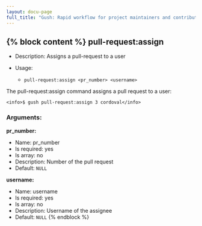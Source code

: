 ```yaml
---
layout: docu-page
full_title: "Gush: Rapid workflow for project maintainers and contributors"
---
```

{% block content %}
pull-request:assign
-------------------

* Description: Assigns a pull-request to a user
* Usage:

  * `pull-request:assign <pr_number> <username>`

The <info>pull-request:assign</info> command assigns a pull request to a user:

    <info>$ gush pull-request:assign 3 cordoval</info>


### Arguments:

**pr_number:**

* Name: pr_number
* Is required: yes
* Is array: no
* Description: Number of the pull request
* Default: `NULL`

**username:**

* Name: username
* Is required: yes
* Is array: no
* Description: Username of the assignee
* Default: `NULL`
{% endblock %}